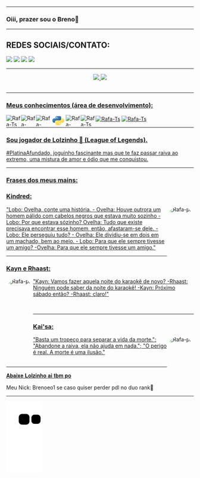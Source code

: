 <hr/>

### Oiii, prazer sou o Breno👋

<hr/>

## REDES SOCIAIS/CONTATO: 
  
  <a href="https://api.whatsapp.com/send?phone=5519996023463&text=Oi, tudo bem? Peguei seu número no git hub" target="_blank"><img src="https://img.shields.io/badge/WhatsApp-25D366?style=for-the-badge&logo=whatsapp&logoColor=white" target="_blank"></a>
  <a href="https://www.instagram.com/breno_jorgee/" target="_blank"><img src="https://img.shields.io/badge/-Instagram-%23E4405F?style=for-the-badge&logo=instagram&logoColor=white" target="_blank"></a>
  <a href="https://support.discord.com/hc/en-us/profiles/1530723324802" target="_blank"><img src="https://img.shields.io/badge/Discord-7289DA?style=for-the-badge&logo=discord&logoColor=white" target="_blank"></a> 
  <a href = "mailto:brenojorge79@gmail.com"><img src="https://img.shields.io/badge/-Gmail-%23333?style=for-the-badge&logo=gmail&logoColor=white" target="_blank">


<hr/>

<div align="center">
   <a href="https://github.com/BrenoJorge">
  <img height="180em" src="https://github-readme-stats.vercel.app/api?username=BrenoJorge&show_icons=true&theme=radical&include_all_commits=true&count_private=true"/>
  <img height="100em" src="https://github-readme-stats.vercel.app/api/top-langs/?username=BrenoJorge&layout=compact&langs_count=7&theme=radical"/>

</div>

<div style="display: inline_block"><br>

<hr/>

### Meus conhecimentos (área de desenvolvimento):
                                                             
<a href="https://pt.m.wikipedia.org/wiki/Android" target="_blank"><img align="left" alt="Rafa-Ts" height="30" width="40" src="https://cdn.jsdelivr.net/gh/devicons/devicon/icons/android/android-original.svg"></a>
<a href="https://pt.m.wikipedia.org/wiki/HTML" target="_black"><img align="left" alt="Rafa-HTML" height="30" width="40" src="https://img.icons8.com/external-justicon-lineal-color-justicon/64/000000/external-html-responsive-web-design-justicon-lineal-color-justicon.png"><a/>
<a href="https://4linux.com.br/o-que-e-linux/" target="_black"><img align="left" alt="Rafa-CSS" height="30" width="40" src="https://cdn.jsdelivr.net/gh/devicons/devicon/icons/linux/linux-original.svg">
<a href="https://kenzie.com.br/blog/o-que-e-python/" target="_black"><img align="left" alt="Rafa-Python" height="30" width="40" src="https://raw.githubusercontent.com/devicons/devicon/master/icons/python/python-original.svg"></a>
<a href="https://rockcontent.com/br/blog/algoritmo/" target="_black"><img align="left" alt="Rafa-Csharp" height="30" width="40" src="https://img.icons8.com/color/96/000000/serial-tasks.png"></a>
<a href="https://www.java.com/pt-BR/download/help/whatis_java.html" target="_black"><img align="left" alt="Rafa-Ts" height="30" width="40" src="https://cdn.jsdelivr.net/gh/devicons/devicon/icons/java/java-original-wordmark.svg"></a>
<a href="https://www.google.com/amp/s/canaltech.com.br/amp/hacker/O-que-e-um-Hacker/" target="_black"><img align="center" alt="Rafa-Ts" height="30" width="40" src="https://img.icons8.com/external-vitaliy-gorbachev-lineal-color-vitaly-gorbachev/60/000000/external-hacker-cryptocurrency-vitaliy-gorbachev-lineal-color-vitaly-gorbachev"></a>
<a href="https://www.google.com/amp/s/www.estudopratico.com.br/o-sistema-operacional-windows/amp/" target="_black"><img align="center" alt="Rafa-Ts" height="30" width="40" src="https://cdn.jsdelivr.net/gh/devicons/devicon/icons/windows8/windows8-original.svg"> 
  
<hr/> 

### Sou jogador de Lolzinho 🥲 (League of Legends). 

   #PlatinaAfundado, joguinho fascinante mas que te faz passar raiva ao extremo, uma mistura de amor e ódio que me conquistou.
<hr/>
  
###     Frases dos meus mains:
### Kindred:

   <img align="right" alt="Rafa-pic" height="150" style="border-radius:50px;" src="https://media.discordapp.net/attachments/750520517777424454/936357230591221790/desconhecido.gif"/>
   
   "Lobo: Ovelha, conte uma história. - Ovelha: Houve outrora um homem pálido com cabelos negros que estava muito sozinho - Lobo: Por que estava sózinho? Ovelha: Tudo que existe precisava encontrar esse homem, então, afastaram-se dele. - Lobo: Ele perseguiu tudo? - Ovelha: Ele dividiu-se em dois em um machado, bem ao meio. - Lobo: Para que ele sempre tivesse um amigo? -Ovelha: Para que ele sempre tivesse um amigo."

<hr/>

### Kayn e Rhaast:

   <img align="left" alt="Rafa-pic" height="200" style="border-radius:50px;" src="https://media.discordapp.net/attachments/750520517777424454/936387924373680200/VID-20220127-WA0019.gif"/>
   
   "Kayn: Vamos fazer aquela noite do karaokê de novo? -Rhaast: Ninguém pode saber da noite do karaokê! -Kayn: Próximo sábado então? -Rhaast: claro!"

<br/>
<hr/> 

 ### Kai'sa: 

   <img align="right" alt="Rafa-pic" height="150" style="border-radius:50px;" src="https://media.discordapp.net/attachments/750520517777424454/936393236182863952/a0fd8af3bced9645f795e7f9c3aa1013.gif"/>
"Basta um tropeço para separar a vida da morte.";<br/>"Abandone a raiva, ela não ajuda em nada."; "O perigo é real. A morte é uma ilusão."

<br/>
<br/>
<hr/>
<a href="https://www.leagueoflegends.com/pt-br/" target:"_blank">𝐀𝐛𝐚𝐢𝐱𝐞 𝐋𝐨𝐥𝐳𝐢𝐧𝐡𝐨 𝐚𝐢 𝐭𝐛𝐦 𝐩𝐨
</a>


</b>

Meu Nick: Brenoeo1 se caso quiser perder pdl no duo rank🥲



</div>



<div> 
<hr/>


 ![Snake animation](https://github.com/rafaballerini/rafaballerini/blob/output/github-contribution-grid-snake.svg)

</div>

                     
                       
